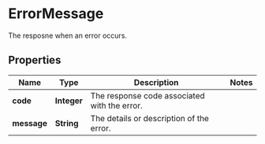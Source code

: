 

# ErrorMessage

The resposne when an error occurs.

## Properties

| Name | Type | Description | Notes |
|------------ | ------------- | ------------- | -------------|
|**code** | **Integer** | The response code associated with the error. |  |
|**message** | **String** | The details or description of the error. |  |



